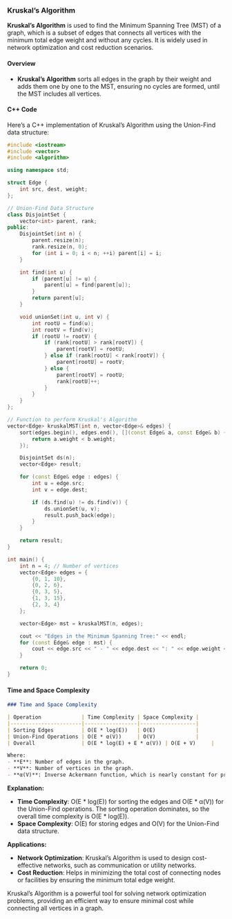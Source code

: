 ### Kruskal’s Algorithm

**Kruskal’s Algorithm** is used to find the Minimum Spanning Tree (MST) of a graph, which is a subset of edges that connects all vertices with the minimum total edge weight and without any cycles. It is widely used in network optimization and cost reduction scenarios.

#### Overview

- **Kruskal’s Algorithm** sorts all edges in the graph by their weight and adds them one by one to the MST, ensuring no cycles are formed, until the MST includes all vertices.

#### C++ Code

Here’s a C++ implementation of Kruskal’s Algorithm using the Union-Find data structure:

```cpp
#include <iostream>
#include <vector>
#include <algorithm>

using namespace std;

struct Edge {
    int src, dest, weight;
};

// Union-Find Data Structure
class DisjointSet {
    vector<int> parent, rank;
public:
    DisjointSet(int n) {
        parent.resize(n);
        rank.resize(n, 0);
        for (int i = 0; i < n; ++i) parent[i] = i;
    }

    int find(int u) {
        if (parent[u] != u) {
            parent[u] = find(parent[u]);
        }
        return parent[u];
    }

    void unionSet(int u, int v) {
        int rootU = find(u);
        int rootV = find(v);
        if (rootU != rootV) {
            if (rank[rootU] > rank[rootV]) {
                parent[rootV] = rootU;
            } else if (rank[rootU] < rank[rootV]) {
                parent[rootU] = rootV;
            } else {
                parent[rootV] = rootU;
                rank[rootU]++;
            }
        }
    }
};

// Function to perform Kruskal's Algorithm
vector<Edge> kruskalMST(int n, vector<Edge>& edges) {
    sort(edges.begin(), edges.end(), [](const Edge& a, const Edge& b) {
        return a.weight < b.weight;
    });

    DisjointSet ds(n);
    vector<Edge> result;

    for (const Edge& edge : edges) {
        int u = edge.src;
        int v = edge.dest;

        if (ds.find(u) != ds.find(v)) {
            ds.unionSet(u, v);
            result.push_back(edge);
        }
    }

    return result;
}

int main() {
    int n = 4; // Number of vertices
    vector<Edge> edges = {
        {0, 1, 10},
        {0, 2, 6},
        {0, 3, 5},
        {1, 3, 15},
        {2, 3, 4}
    };

    vector<Edge> mst = kruskalMST(n, edges);

    cout << "Edges in the Minimum Spanning Tree:" << endl;
    for (const Edge& edge : mst) {
        cout << edge.src << " - " << edge.dest << ": " << edge.weight << endl;
    }

    return 0;
}
```

#### Time and Space Complexity

```markdown
### Time and Space Complexity

| Operation             | Time Complexity | Space Complexity |
|-----------------------|-----------------|------------------|
| Sorting Edges         | O(E * log(E))   | O(E)             |
| Union-Find Operations | O(E * α(V))     | O(V)             |
| Overall               | O(E * log(E) + E * α(V)) | O(E + V)     |

Where:
- **E**: Number of edges in the graph.
- **V**: Number of vertices in the graph.
- **α(V)**: Inverse Ackermann function, which is nearly constant for practical values.

```

**Explanation:**
- **Time Complexity**: O(E * log(E)) for sorting the edges and O(E * α(V)) for the Union-Find operations. The sorting operation dominates, so the overall time complexity is O(E * log(E)).
- **Space Complexity**: O(E) for storing edges and O(V) for the Union-Find data structure.

**Applications:**
- **Network Optimization**: Kruskal’s Algorithm is used to design cost-effective networks, such as communication or utility networks.
- **Cost Reduction**: Helps in minimizing the total cost of connecting nodes or facilities by ensuring the minimum total edge weight.

Kruskal’s Algorithm is a powerful tool for solving network optimization problems, providing an efficient way to ensure minimal cost while connecting all vertices in a graph.
